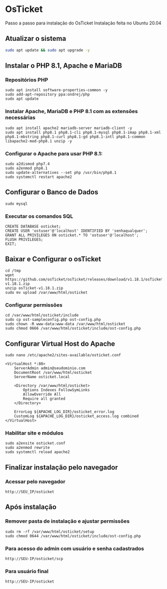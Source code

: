 # OsTicket
Passo a passo para instalação do OsTicket
Instalação feita no Ubuntu 20.04
## Atualizar o sistema
```bash
sudo apt update && sudo apt upgrade -y
```
## Instalar o PHP 8.1, Apache e MariaDB
### Repositórios PHP 
```
sudo apt install software-properties-common -y
sudo add-apt-repository ppa:ondrej/php
sudo apt update
```
### Instalar Apache, MariaDB e PHP 8.1 com as extensões necessárias
```
sudo apt install apache2 mariadb-server mariadb-client -y
sudo apt install php8.1 php8.1-cli php8.1-mysql php8.1-imap php8.1-xml php8.1-mbstring php8.1-curl php8.1-gd php8.1-intl php8.1-common libapache2-mod-php8.1 unzip -y
```
### Configurar o Apache para usar PHP 8.1:
```
sudo a2dismod php7.4
sudo a2enmod php8.1
sudo update-alternatives --set php /usr/bin/php8.1
sudo systemctl restart apache2
```
## Configurar o Banco de Dados
```
sudo mysql
```
### Executar os comandos SQL
```
CREATE DATABASE osticket;
CREATE USER 'ostuser'@'localhost' IDENTIFIED BY 'senhaqualquer';
GRANT ALL PRIVILEGES ON osticket.* TO 'ostuser'@'localhost';
FLUSH PRIVILEGES;
EXIT;
```
## Baixar e Configurar o osTicket
```
cd /tmp
wget https://github.com/osTicket/osTicket/releases/download/v1.18.1/osTicket-v1.18.1.zip
unzip osTicket-v1.18.1.zip
sudo mv upload /var/www/html/osticket
```
### Configurar permissões
```
cd /var/www/html/osticket/include
sudo cp ost-sampleconfig.php ost-config.php
sudo chown -R www-data:www-data /var/www/html/osticket
sudo chmod 0666 /var/www/html/osticket/include/ost-config.php
```
## Configurar Virtual Host do Apache
```
sudo nano /etc/apache2/sites-available/osticket.conf
```
```
<VirtualHost *:80>
    ServerAdmin admin@seudominio.com
    DocumentRoot /var/www/html/osticket
    ServerName osticket.local

    <Directory /var/www/html/osticket>
        Options Indexes FollowSymLinks
        AllowOverride All
        Require all granted
    </Directory>

    ErrorLog ${APACHE_LOG_DIR}/osticket_error.log
    CustomLog ${APACHE_LOG_DIR}/osticket_access.log combined
</VirtualHost>
```
### Habilitar site e módulos
```
sudo a2ensite osticket.conf
sudo a2enmod rewrite
sudo systemctl reload apache2
```
## Finalizar instalação pelo navegador
### Acessar pelo navegador
```
http://SEU_IP/osticket
```
## Após instalação
### Remover pasta de instalação e ajustar permissões
```
sudo rm -rf /var/www/html/osticket/setup
sudo chmod 0644 /var/www/html/osticket/include/ost-config.php
```
### Para acesso do admin com usuário e senha cadastrados
```
http://SEU-IP/osticket/scp
```
### Para usuário final
```
http://SEU-IP/osticket
```

